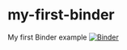 # my-first-binder
My first Binder example
[![Binder](https://mybinder.org/badge_logo.svg)](https://mybinder.org/v2/gh/rvdang256/my-first-binder/HEAD)
